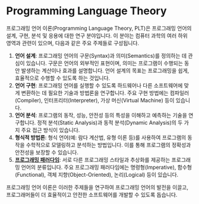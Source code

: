 <h1>Programming Language Theory</h1>
프로그래밍 언어 이론(Programming Language Theory, PLT)은 프로그래밍 언어의 설계, 구현, 분석 및 응용에 대한 연구 분야입니다. 이 분야는 컴퓨터 과학의 여러 하위 영역과 관련이 있으며, 다음과 같은 주요 주제들로 구성됩니다.

1. **언어 설계**: 프로그래밍 언어의 구문(Syntax)과 의미(Semantics)를 정의하는 데 관심이 있습니다. 구문은 언어의 외부적인 표현이며, 의미는 프로그램이 수행되는 동안 발생하는 계산이나 효과를 설명합니다. 언어 설계의 목표는 프로그래밍을 쉽게, 효율적으로 수행할 수 있도록 하는 것입니다.
2. **언어 구현**: 프로그래밍 언어를 실행할 수 있도록 하드웨어나 다른 소프트웨어에 맞게 변환하는 데 필요한 기술과 방법론을 연구합니다. 주요 구현 방법에는 컴파일러(Compiler), 인터프리터(Interpreter), 가상 머신(Virtual Machine) 등이 있습니다.
3. **언어 분석**: 프로그램의 동작, 성능, 안전성 등의 특성을 이해하고 예측하는 기술을 연구합니다. 정적 분석(Static Analysis)과 동적 분석(Dynamic Analysis)의 두 가지 주요 접근 방식이 있습니다.
4. **형식적 방법론**: 형식 언어(예: 람다 계산법, 유형 이론 등)를 사용하여 프로그램의 동작을 수학적으로 모델링하고 분석하는 방법입니다. 이를 통해 프로그램의 정확성과 안전성을 보장할 수 있습니다.
5. [**프로그래밍 패러다임**](https://github.com/weird14446/Study/tree/main/Computer%20Science/Programming%20Language%20Theory/Programming%20Paradigm): 서로 다른 프로그래밍 스타일과 추상화를 제공하는 프로그래밍 언어의 분류입니다. 주요 프로그래밍 패러다임에는 명령형(Imperative), 함수형(Functional), 객체 지향(Object-Oriented), 논리(Logical) 등이 있습니다.

프로그래밍 언어 이론은 이러한 주제들을 연구하여 프로그래밍 언어의 발전을 이끌고, 프로그래머들이 더 효율적이고 안전한 소프트웨어를 개발할 수 있도록 돕습니다.
